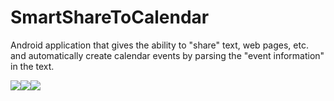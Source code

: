 # SmartShareToCalendar

Android application that gives the ability to "share" text, web pages, etc. and automatically create calendar events by parsing the "event information" in the text.

![](screenshots/2013-12-18-13-04-04.jpg)![](screenshots/2013-12-18-13-04-16.jpg)![](screenshots/2013-12-18-13-04-41.jpg)